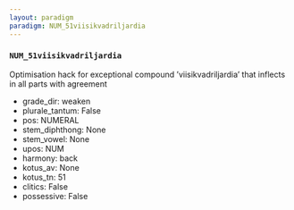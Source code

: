 ```yaml
---
layout: paradigm
paradigm: NUM_51viisikvadriljardia
---
```

### ` NUM_51viisikvadriljardia `

Optimisation hack for exceptional compound ’viisikvadriljardia’ that inflects in all parts with agreement
* grade_dir: weaken
* plurale_tantum: False
* pos: NUMERAL
* stem_diphthong: None
* stem_vowel: None
* upos: NUM
* harmony: back
* kotus_av: None
* kotus_tn: 51
* clitics: False
* possessive: False
